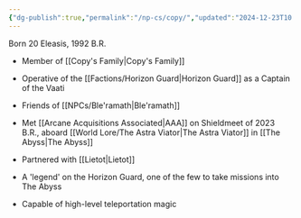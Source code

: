 ```yaml
---
{"dg-publish":true,"permalink":"/np-cs/copy/","updated":"2024-12-23T10:56:19.508-05:00"}
---
```


Born 20 Eleasis, 1992 B.R.

- Member of [[Copy's Family\|Copy's Family]]
- Operative of the [[Factions/Horizon Guard\|Horizon Guard]] as a Captain of the Vaati
- Friends of [[NPCs/Ble'ramath\|Ble'ramath]]

- Met [[Arcane Acquisitions Associated\|AAA]] on Shieldmeet of 2023 B.R., aboard [[World Lore/The Astra Viator\|The Astra Viator]] in [[The Abyss\|The Abyss]]
- Partnered with [[Lietot\|Lietot]]
- A 'legend' on the Horizon Guard, one of the few to take missions into The Abyss
- Capable of high-level teleportation magic
